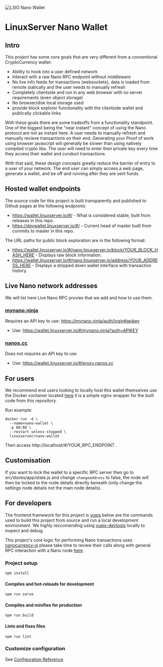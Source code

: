 ![LSIO Nano Wallet](https://i.imgur.com/HZzgy8q.gif)
# LinuxServer Nano Wallet
## Intro
This project has some core goals that are very different from a conventional CryptoCurrency wallet: 
* Ability to hook into a user defined network
* Interact with a raw Nano RPC endpoint without middleware
* No live info feeds for transactions (websockets), data is loaded from remote statically and the user needs to manually refresh
* Completely clientside and run in any web browser with no server requirements (even object storage)
* No browser/disk local storage used
* provide block explorer functionality with the clientside wallet and publically clickable links

With these goals there are some tradeoffs from a functionality standpoint. One of the biggest being the "near instant" concept of using the Nano protocol are not as instant here. A user needs to manually refresh and manually recieve transactions on their end. Generating your Proof of work using browser javascript will generally be slower than using natively compiled crypto libs. The user will need to enter their private key every time they access their wallet and conduct transactions. 

With that said, these design concepts greatly reduce the barrier of entry to a user of your network. The end user can simply access a web page, generate a wallet, and be off and running after they are sent funds.

## Hosted wallet endpoints

The source code for this project is built transparently and published to Github pages at the following endpoints: 
* https://wallet.linuxserver.io/#/ - What is considered stable, built from releases in this repo.
* https://devwallet.linuxserver.io/#/ - Current head of master built from commits to master in this repo.

The URL paths for public block exploration are in the following format: 
* https://wallet.linuxserver.io/#/nano.linuxserver.io/block/YOUR_BLOCK_HASH_HERE - Displays raw block information.
* https://wallet.linuxserver.io/#/nano.linuxserver.io/address/YOUR_ADDRESS_HERE - Displays a stripped down wallet interface with transaction history.

## Live Nano network addresses

We will list here Live Nano RPC provies that we add and how to use them.

### [mynano.ninja](https://mynano.ninja/)
Requires an API key to use: https://mynano.ninja/auth/login#apikey
* Use: https://wallet.linuxserver.io/#/mynano.ninja?auth=APIKEY

### [nanos.cc](https://nanos.cc/)
Does not requires an API key to use
* Use: https://wallet.linuxserver.io/#/proxy.nanos.cc

## For users

We recommend end users looking to locally host this wallet themselves use the Docker container located [here](https://hub.docker.com/r/linuxserver/nano-wallet) it is a simple nginx wrapper for the built code from this repository. 

Run example:

```
docker run -d \
  --name=nano-wallet \
  -p 80:80 \
  --restart unless-stopped \
  linuxserver/nano-wallet
```

Then access http://localhost/#/YOUR_RPC_ENDPOINT . 

## Customisation

If you want to lock the wallet to a specific RPC server then go to src/stores/app/state.js and change `changeaddress` to false, the node will then be locked to the node details directly beneath (only change the settings node details not the main node details).

## For developers

The frontend framework for this project is [vuejs](https://vuejs.org/) below are the commands used to build this project from source and run a local development environment. We highly reccomending using [vuejs-devtools](https://github.com/vuejs/vue-devtools) locally to inspect and debug. 

This project's core logic for performing Nano transactions uses [nanocurrency-js](https://github.com/marvinroger/nanocurrency-js) please take time to review their calls along with general RPC interaction with a Nano node [here](https://docs.nano.org/commands/rpc-protocol/).

### Project setup
```
npm install
```

#### Compiles and hot-reloads for development
```
npm run serve
```

#### Compiles and minifies for production
```
npm run build
```

#### Lints and fixes files
```
npm run lint
```

### Customize configuration
See [Configuration Reference](https://cli.vuejs.org/config/).
